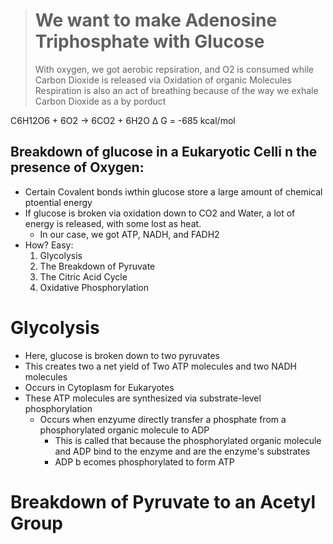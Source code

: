 > # We want to make Adenosine Triphosphate with Glucose
> With oxygen, we got aerobic repsiration, and O2 is consumed while Carbon Dioxide is released via Oxidation of organic Molecules
> Respiration is also an act of breathing because of the way we exhale Carbon Dioxide as a by porduct

 C6H12O6 + 6O2 -> 6CO2 + 6H2O
 Δ G = -685 kcal/mol

## Breakdown of glucose in a Eukaryotic Celli n the presence of Oxygen:
- Certain Covalent bonds iwthin glucose store a large amount of chemical ptoential energy
- If glucose is broken via oxidation down to CO2 and Water, a lot of energy is released, with some lost as heat.
  - In our case, we got ATP, NADH, and FADH2
- How? Easy:
    1. Glycolysis
    2. The Breakdown of Pyruvate
    3. The Citric Acid Cycle
    4. Oxidative Phosphorylation
 
# Glycolysis
- Here, glucose is broken down to two pyruvates
- This creates two a net yield of Two ATP molecules and two NADH molecules
- Occurs in Cytoplasm for Eukaryotes
- These ATP molecules are synthesized via substrate-level phosphorylation
  - Occurs when enzyume directly transfer a phosphate from a phosphorylated organic molecule to ADP
    - This is called that because the phosphorylated organic molecule and ADP bind to the enzyme and are the enzyme's substrates
    - ADP b ecomes phosphorylated to form ATP
   
# Breakdown of Pyruvate to an Acetyl Group
